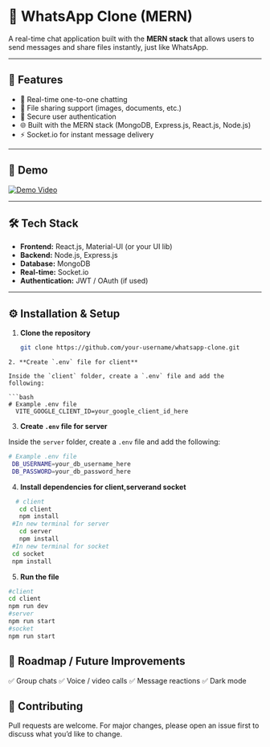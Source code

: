 # 📱 WhatsApp Clone (MERN)

A real-time chat application built with the **MERN stack** that allows users to send messages and share files instantly, just like WhatsApp.

---

## 🚀 Features

- 💬 Real-time one-to-one chatting  
- 📂 File sharing support (images, documents, etc.)  
- 🔐 Secure user authentication  
- 🌐 Built with the MERN stack (MongoDB, Express.js, React.js, Node.js)  
- ⚡ Socket.io for instant message delivery  

---

## 🎥 Demo
   
[![Demo Video](https://img.youtube.com/vi/c6ZLbieISG0/0.jpg)](https://youtu.be/c6ZLbieISG0)
 

---

## 🛠️ Tech Stack

- **Frontend:** React.js, Material-UI (or your UI lib)  
- **Backend:** Node.js, Express.js  
- **Database:** MongoDB  
- **Real-time:** Socket.io  
- **Authentication:** JWT / OAuth (if used)  

---

## ⚙️ Installation & Setup

1. **Clone the repository**  
   ```bash
   git clone https://github.com/your-username/whatsapp-clone.git
  ```
2. **Create `.env` file for client**

Inside the `client` folder, create a `.env` file and add the following:

  ```bash
  # Example .env file
    VITE_GOOGLE_CLIENT_ID=your_google_client_id_here
   ``` 
3. **Create `.env` file for server**

Inside the `server` folder, create a `.env` file and add the following:

  ```bash
  # Example .env file
   DB_USERNAME=your_db_username_here
   DB_PASSWORD=your_db_password_here
   ```    
4. **Install dependencies for client,serverand socket**
```bash
  # client      
   cd client
   npm install
 #In new terminal for server
   cd server
   npm install
 #In new terminal for socket
 cd socket
 npm install
 ```
5. **Run the file**
```bash
#client
cd client
npm run dev
#server 
npm run start
#socket
npm run start
```

## 📌 Roadmap / Future Improvements
✅ Group chats
✅ Voice / video calls
✅ Message reactions
✅ Dark mode

## 🤝 Contributing
Pull requests are welcome. For major changes, please open an issue first to discuss what you’d like to change.